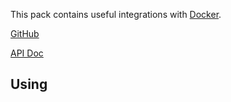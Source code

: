 This pack contains useful integrations with [Docker](https://docker.com).

[GitHub][]

[API Doc][api-doc]

[github]: https://github.com/atomist/sdm-pack-docker (GitHub Repository)
[api-doc]: https://atomist.github.io/sdm-pack-docker/ (API Docs)

## Using
